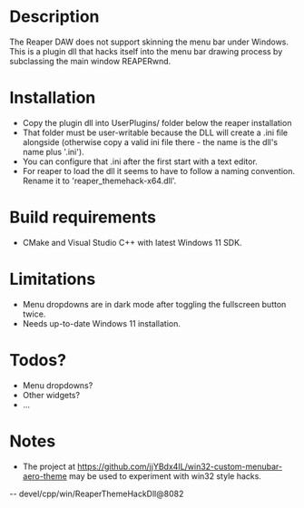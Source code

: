 # Description

The Reaper DAW does not support skinning the menu bar under Windows.
This is a plugin dll that hacks itself into the menu bar
drawing process by subclassing the main window REAPERwnd.

# Installation

* Copy the plugin dll into UserPlugins/ folder below the reaper installation
* That folder must be user-writable because the DLL will create a .ini file alongside (otherwise
copy a valid ini file there - the name is the dll's name plus '.ini').
* You can configure that .ini after the first start with a text editor.
* For reaper to load the dll it seems to have to follow a naming convention. Rename it to
'reaper_themehack-x64.dll'.

# Build requirements

* CMake and Visual Studio C++ with latest Windows 11 SDK.

# Limitations

* Menu dropdowns are in dark mode after toggling the fullscreen button twice.
* Needs up-to-date Windows 11 installation.

# Todos?

* Menu dropdowns?
* Other widgets?
* ...

# Notes

* The project at https://github.com/jjYBdx4IL/win32-custom-menubar-aero-theme may be used to experiment
with win32 style hacks.


--
devel/cpp/win/ReaperThemeHackDll@8082
